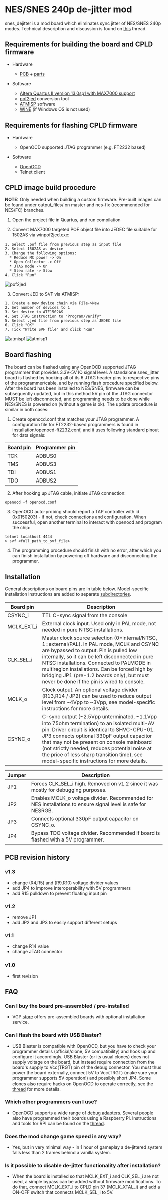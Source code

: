 NES/SNES 240p de-jitter mod
==============

snes_dejitter is a mod board which eliminates sync jitter of NES/SNES 240p modes. Technical description and discussion is found on [this](https://shmups.system11.org/viewtopic.php?f=6&t=61285) thread.

Requirements for building the board and CPLD firmware
--------------------------------------------------------
* Hardware
  * [PCB](https://oshpark.com/shared_projects/BUQd5HjY) + [parts](pcb/bom/snes_dejitter.ods)

* Software
  * [Altera Quartus II version 13.0sp1 with MAX7000 support](http://dl.altera.com/13.0sp1/?edition=web)
  * [pof2jed](http://www.microchip.com/design-centers/programmable-logic/spld-cpld/tools/software/pof2jed) conversion tool
  * [ATMISP](http://www.microchip.com/design-centers/programmable-logic/spld-cpld/tools/software/atmisp) software
  * [WINE](https://www.winehq.org/) (if Windows OS is not used)

Requirements for flashing CPLD firmware
--------------------------------------------------------
* Hardware
  * OpenOCD supported JTAG programmer (e.g. FT2232 based)

* Software
  * [OpenOCD](http://openocd.org/)
  * Telnet client

CPLD image build procedure
--------------------------------------------------------

**NOTE:** Only needed when building a custom firmware. Pre-built images can be found under output_files/ on master and nes-fix (recommended for NES/FC) branches.

1. Open the project file in Quartus, and run compilation

2. Convert MAX7000 targeted POF object file into JEDEC file suitable for 1502AS via winpof2jed.exe:
~~~~
1. Select .pof file from previous step as input file
2. Select 1502AS as device
3. Change the following options:
  * Reduce MC power -> On
  * Open Collector -> Off
  * JTAG mode -> On
  * Slew rate -> Slow
4. Click "Run"
~~~~
![pof2jed](/pics/pof2jed.png)

3. Convert JED to SVF via ATMISP:
~~~~
1. Create a new device chain via File->New
2. Set number of devices to 1
3. Set device to ATF1502AS
4. Set JTAG instruction to "Program/Verify"
5. Select .jed file from previous step as JEDEC file
6. Click "OK"
7. Tick "Write SVF file" and click "Run"
~~~~
![atmisp1](/pics/atmisp_chain.png)
![atmisp1](/pics/atmisp_setup.png)

Board flashing
--------------------------------------------------------
The board can be flashed using any OpenOCD supported JTAG programmer that provides 3.3V-5V IO signal level. A standalone snes_jitter board is flashed by hooking all of its 6 JTAG header pins to respective pins of the programmer/cable, and by running flash procedure specified below. After the board has been installed to NES/SNES, firmware can be subsequently updated, but in this method 5V pin of the JTAG connector MUST be left disconnected, and programming needs to be done while NES/SNES is powered on (without a game is ok). The update procedure is similar in both cases:

1. Create openocd.conf that matches your JTAG programmer. A configuration file for FT2232-based programmers is found in installation/openocd-ft2232.conf, and it uses following standard pinout for data signals:

Board pin | Programmer pin
--------- | -------------
TCK       | ADBUS0
TMS       | ADBUS3
TDI       | ADBUS1
TDO       | ADBUS2

2. After hooking up JTAG cable, initiate JTAG connection:
~~~~
openocd -f openocd.conf
~~~~
3. OpenOCD auto-probing should report a TAP controller with id 0x0150203f - if not, check connections and configuration. When successful, open another terminal to interact with openocd and program the chip:
~~~~
telnet localhost 4444
> svf <full_path_to_svf_file>
~~~~
4. The programming procedure should finish with no error, after which you can finish installation by powering off hardware and disconnecting the programmer.

Installation
--------------------------------------------------------
General descriptions on board pins are in table below. Model-specific installation instructions are added to separate <a href="installation/">subdirectories</a>.

Board pin  | Description
---------- | -------------
CSYNC_i    | TTL C-sync signal from the console
MCLK_EXT_i | External clock input. Used only in PAL mode, not needed in pure NTSC installations.
CLK_SEL_i  | Master clock source selection (0=internal/NTSC, 1=external/PAL). In PAL mode, MCLK and CSYNC are bypassed to output. Pin is pulled low internally, so it can be left disconnected in pure NTSC installations. Connected to PALMODE in multiregion installations. Can be forced high by bridging JP1 (pre-1.2 boards only), but must never be done if the pin is wired to console.
MCLK_o     | Clock output. An optional voltage divider (R13,R14 / JP2) can be used to reduce output level from ~4Vpp to ~3Vpp, see model-specific instructions for more details.
CSYNC_o    | C-sync output (~2.5Vpp unterminated, ~1.1Vpp into 75ohm termination) to an isolated multi-AV pin. Driver circuit is identical to SHVC-CPU-01. JP3 connects optional 330pF output capacitor that may not be present on console mainboard (not strictly needed, reduces potential noise at the price of less sharp transition time), see model-specific instructions for more details.

Jumper  | Description
------- | -------------
JP1     | Forces CLK_SEL_i high. Removed on v1.2 since it was mostly for debugging purposes.
JP2     | Enables MCLK_o voltage divider. Recommended for NES installations to ensure signal level is safe for NESRGB.
JP3     | Connects optional 330pF output capacitor on CSYNC_o.
JP4     | Bypass TDO voltage divider. Recommended if board is flashed with a 5V programmer.

PCB revision history
--------------------------------------------------------
### v1.3
* change (R4,R5) and (R9,R10) voltage divider values
* add JP4 to improve interoperability with 5V programmers
* add R15 pulldown to prevent floating input pin

### v1.2
* remove JP1
* add JP2 and JP3 to easily support different setups

### v1.1
* change R14 value
* change JTAG connector

### v1.0
* first revision

FAQ
--------------------------------------------------------
### Can I buy the board pre-assembled / pre-installed
* VGP [store](https://www.videogameperfection.com/products/snes-jitter-kit/) offers pre-assembled boards with optional installation service.

### Can I flash the board with USB Blaster?
* USB Blaster is compatible with OpenOCD, but you have to check your programmer details (official/clone, 5V compatibility) and hook up and configure it accordingly. USB Blaster (or its usual clones) does not supply voltage on the board, but instead require connection from the board's supply to Vcc(TRGT) pin of the debug connector. You must thus power the board externally, connect 5V to Vcc(TRGT) (make sure your programmer supports 5V operation!) and possibly short JP4. Some clones also require hacks on OpenOCD to operate correctly, see the [thread](https://shmups.system11.org/viewtopic.php?f=6&t=61285) for more details.

### Which other programmers can I use?
* OpenOCD supports a wide range of [debug adapters](http://openocd.org/doc/html/Debug-Adapter-Hardware.html). Several people also have programmed their boards using a Raspberry Pi. Instructions and tools for RPI can be found on the [thread](https://shmups.system11.org/viewtopic.php?f=6&t=61285).

### Does the mod change game speed in any way?
* Yes, but in very minimal way - in 1 hour of gameplay a de-jittered system falls less than 2 frames behind a vanilla system.

### Is it possible to disable de-jitter functionality after installation?
* When the board is installed so that MCLK_EXT_i and CLK_SEL_i are not used, a simple bypass can be added without firmware modifications. To do that, connect MCLK_EXT_i to CPLD pin 37 (MCLK_XTAL_i) and add a ON-OFF switch that connects MCLK_SEL_i to 5V.
